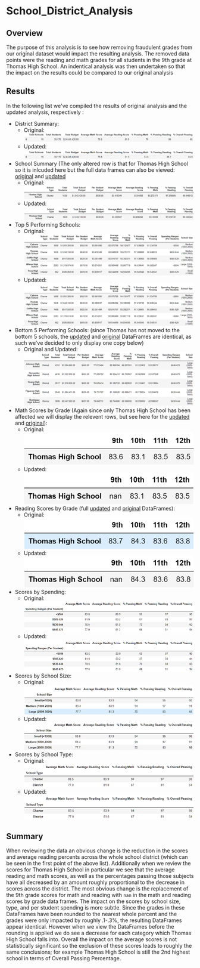 # School_District_Analysis

## Overview
The purpose of this analysis is to see how removing fraudulent grades from our original dataset would impact the resulting analysis. The removed data points were the reading and math grades for all students in the 9th grade at Thomas High School. An indentical analysis was then undertaken so that the impact on the results could be compared to our original analysis

## Results
In the following list we've compiled the results of original analysis and the updated analysis, respectively :

* District Summary: 
  * Original: ![Original_Summary](./Resources/Orig_District_Summary.png)
  * Updated: ![Updated_Summary](./Resources/Refact_District_Summary.png)
* School Summary (The only altered row is that for Thomas High School so it is inlcuded here but the full data frames can also be viewed: [original](./Resources/Orig_School_Summary.png) and [updated](./Resources/Refact_School_Summary.png)
  * Original: ![Original_Schools](./Resources/Orig_School_Summary_One_Row.png)
  * Updated: ![Updated_Schools](./Resources/Refact_School_Summary_One_Row.png)
* Top 5 Performing Schools:
  * Original: ![Original_Top5](./Resources/Orig_Top_5.png)
  * Updated: ![Updated_Top5](./Resources/Refact_Top_5.png)
* Bottom 5 Performing Schools: (since Thomas has not moved to the bottom 5 schools, the [updated](./Resources/Refact_Bottom_5) and [original](./Resources/Orig_Bottom_5) DataFrames are identical, as such we've decided to only display one copy below)
  * Original and Updated: ![Original_Bottom5](./Resources/Orig_Bottom_5.png)
* Math Scores by Grade (Again since only Thomas High School has been affected we will display the relevent rows, but see here for the [updated](./Resources/Refact_Math_Grades.png) and [original](./Resources/Orig_Math_Grades.png)):
  * Original: ![Original_Math_Grades](./Resources/Orig_Math_Scores_One_Row.png)
  * Updated: ![Updated_Math_Grades](./Resources/Refact_Math_Scores_One_Row.png)
* Reading Scores by Grade (full [updated](./Resources/Refact_Reading_Grades.png) and [original](./Resources/Orig_Reading_Grades.png) DataFrames):
  * Original: ![Original_Reading_Grades](./Resources/Orig_Reading_Scores_One_Row.png)
  * Updated: ![Updated_Reading_Grades](./Resources/Refact_Reading_Scores_One_Row.png)
* Scores by Spending:
  * Original: ![Original_Spending_Summary](./Resources/Orig_Spending_Summary.png)
  * Updated: ![Updated_Spending_Summary](./Resources/Refact_Spending_Summary.png)
* Scores by School Size:
  * Original: ![Original_Size_Summary](./Resources/Orig_Size_Summary.png)
  * Updated: ![Updated_Size_Summary](./Resources/Refact_Size_Summary.png)
* Scores by School Type:
  * Original: ![Original_Type_Summary](./Resources/Orig_Type_Summary.png)
  * Updated: ![Updated_Type_Summary](./Resources/Refact_Type_Summary.png)
## Summary
When reviewing the data an obvious change is the reduction in the scores and average reading percents across the whole school district (which can be seen in the first point of the above list). Additionally when we review the scores for Thomas High School in particular we see that the average reading and math scores, as well as the percentages passing those subjects have all decreased by an amount roughly proportional to the decrease in scores across the district. The most obvious change is the replacement of the 9th grade scores for math and reading with `nan` in the math and reading scores by grade data frames. The impact on the scores by school size, type, and per student spending is more subtle. Since the grades in these DataFrames have been rounded to the nearest whole percent and the grades were only impacted by roughly .1-.3%, the resulting DataFrames appear identical. However when we view the DataFrames before the rounding is applied we do see a decrease for each category which Thomas High School falls into. Overall the impact on the average scores is not statistically significant so the exclusion of these scores leads to roughly the same conclusions; for example Thomas High School is still the 2nd highest school in terms of Overall Passing Percentage.
